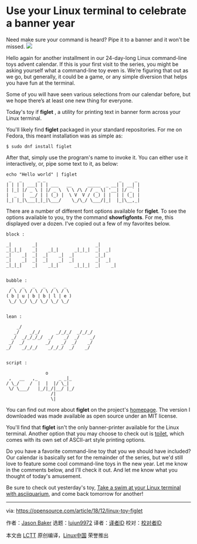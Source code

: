 [#]: collector: (lujun9972)
[#]: translator: ( )
[#]: reviewer: ( )
[#]: publisher: ( )
[#]: url: ( )
[#]: subject: (Use your Linux terminal to celebrate a banner year)
[#]: via: (https://opensource.com/article/18/12/linux-toy-figlet)
[#]: author: (Jason Baker https://opensource.com/users/jason-baker)

Use your Linux terminal to celebrate a banner year
======
Need make sure your command is heard? Pipe it to a banner and it won't be missed.
![](https://opensource.com/sites/default/files/styles/image-full-size/public/uploads/linux-toy-figlet.png?itok=o4XmTL-b)


Hello again for another installment in our 24-day-long Linux command-line toys advent calendar. If this is your first visit to the series, you might be asking yourself what a command-line toy even is. We’re figuring that out as we go, but generally, it could be a game, or any simple diversion that helps you have fun at the terminal.

Some of you will have seen various selections from our calendar before, but we hope there’s at least one new thing for everyone.

Today's toy if **figlet** , a utility for printing text in banner form across your Linux terminal.

You'll likely find **figlet** packaged in your standard repositories. For me on Fedora, this meant installation was as simple as:

```
$ sudo dnf install figlet
```

After that, simply use the program's name to invoke it. You can either use it interactively, or, pipe some text to it, as below:

```
echo "Hello world" | figlet
 _   _      _ _                            _     _
| | | | ___| | | ___   __      _____  _ __| | __| |
| |_| |/ _ \ | |/ _ \  \ \ /\ / / _ \| '__| |/ _` |
|  _  |  __/ | | (_) |  \ V  V / (_) | |  | | (_| |
|_| |_|\___|_|_|\___/    \_/\_/ \___/|_|  |_|\__,_|
```

There are a number of different font options available for **figlet**. To see the options available to you, try the command **showfigfonts**. For me, this displayed over a dozen. I've copied out a few of my favorites below.

```
block :
                                           
_|        _|                      _|        
_|_|_|    _|    _|_|      _|_|_|  _|  _|    
_|    _|  _|  _|    _|  _|        _|_|      
_|    _|  _|  _|    _|  _|        _|  _|    
_|_|_|    _|    _|_|      _|_|_|  _|    _|  


bubble :
  _   _   _   _   _   _  
 / \ / \ / \ / \ / \ / \
( b | u | b | b | l | e )
 \_/ \_/ \_/ \_/ \_/ \_/


lean :
                                     
    _/                              
   _/    _/_/      _/_/_/  _/_/_/    
  _/  _/_/_/_/  _/    _/  _/    _/  
 _/  _/        _/    _/  _/    _/    
_/    _/_/_/    _/_/_/  _/    _/  


script :
                         
               o          
 ,   __   ,_        _ _|_
/ \_/    /  |  |  |/ \_|  
 \/ \___/   |_/|_/|__/ |_/
                 /|      
                 \|      
```

You can find out more about **figlet** on the project's [homepage][1]. The version I downloaded was made available as open source under an MIT license.

You'll find that **figlet** isn't the only banner-printer available for the Linux terminal. Another option that you may choose to check out is [toilet][2], which comes with its own set of ASCII-art style printing options.

Do you have a favorite command-line toy that you we should have included? Our calendar is basically set for the remainder of the series, but we'd still love to feature some cool command-line toys in the new year. Let me know in the comments below, and I'll check it out. And let me know what you thought of today's amusement.

Be sure to check out yesterday's toy, [Take a swim at your Linux terminal with asciiquarium][3], and come back tomorrow for another!

--------------------------------------------------------------------------------

via: https://opensource.com/article/18/12/linux-toy-figlet

作者：[Jason Baker][a]
选题：[lujun9972][b]
译者：[译者ID](https://github.com/译者ID)
校对：[校对者ID](https://github.com/校对者ID)

本文由 [LCTT](https://github.com/LCTT/TranslateProject) 原创编译，[Linux中国](https://linux.cn/) 荣誉推出

[a]: https://opensource.com/users/jason-baker
[b]: https://github.com/lujun9972
[1]: http://www.figlet.org/
[2]: http://caca.zoy.org/wiki/toilet
[3]: https://opensource.com/article/18/12/linux-toy-asciiquarium
